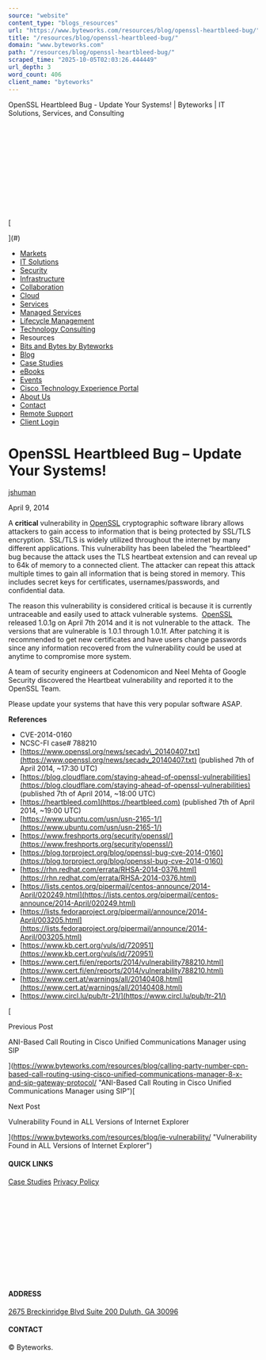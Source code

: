 ```yaml
---
source: "website"
content_type: "blogs_resources"
url: "https://www.byteworks.com/resources/blog/openssl-heartbleed-bug/"
title: "/resources/blog/openssl-heartbleed-bug/"
domain: "www.byteworks.com"
path: "/resources/blog/openssl-heartbleed-bug/"
scraped_time: "2025-10-05T02:03:26.444449"
url_depth: 3
word_count: 406
client_name: "byteworks"
---
```


OpenSSL Heartbleed Bug - Update Your Systems! | Byteworks | IT Solutions, Services, and Consulting

[![](data:image/svg+xml;nitro-empty-id=MTAyNDo0NTg=-1;base64,PHN2ZyB2aWV3Qm94PSIwIDAgMjQ1IDE3NiIgd2lkdGg9IjI0NSIgaGVpZ2h0PSIxNzYiIHhtbG5zPSJodHRwOi8vd3d3LnczLm9yZy8yMDAwL3N2ZyI+PC9zdmc+)](/)

[

](#)

*   [Markets](https://www.byteworks.com/markets/)
*   [IT Solutions](https://www.byteworks.com/solutions/)
*   [Security](https://www.byteworks.com/solutions/security/)
*   [Infrastructure](https://www.byteworks.com/solutions/infrastructure/)
*   [Collaboration](https://www.byteworks.com/solutions/collaboration/)
*   [Cloud](https://www.byteworks.com/solutions/cloud/)
*   [Services](https://www.byteworks.com/services/)
*   [Managed Services](https://www.byteworks.com/services/managed-services/)
*   [Lifecycle Management](https://www.byteworks.com/services/lifecycle-management/)
*   [Technology Consulting](https://www.byteworks.com/technology-consulting/)
*   Resources
*   [Bits and Bytes by Byteworks](https://www.byteworks.com/bits-and-bytes-podcast/)
*   [Blog](https://www.byteworks.com/resources/blog/)
*   [Case Studies](https://www.byteworks.com/resources/case-studies/)
*   [eBooks](https://www.byteworks.com/resources/ebooks/)
*   [Events](https://www.byteworks.com/resources/events/)
*   [Cisco Technology Experience Portal](https://www.byteworks.com/cisco-technology-experience-portal/)
*   [About Us](https://www.byteworks.com/about-us/)
*   [Contact](https://www.byteworks.com/contact/)
*   [Remote Support](https://byteworks.screenconnect.com)
*   [Client Login](https://byteworks.myportallogin.com)

# OpenSSL Heartbleed Bug – Update Your Systems!

[jshuman](https://www.byteworks.com/resources/blog/author/jshuman/)

April 9, 2014

A **critical** vulnerability in [OpenSSL](https://www.openssl.org) cryptographic software library allows attackers to gain access to information that is being protected by SSL/TLS encryption.  SSL/TLS is widely utilized throughout the internet by many different applications. This vulnerability has been labeled the “heartbleed“ bug because the attack uses the TLS heartbeat extension and can reveal up to 64k of memory to a connected client. The attacker can repeat this attack multiple times to gain all information that is being stored in memory. This includes secret keys for certificates, usernames/passwords, and confidential data.

The reason this vulnerability is considered critical is because it is currently untraceable and easily used to attack vulnerable systems.  [OpenSSL](https://www.openssl.org) released 1.0.1g on April 7th 2014 and it is not vulnerable to the attack.  The versions that are vulnerable is 1.0.1 through 1.0.1f. After patching it is recommended to get new certificates and have users change passwords since any information recovered from the vulnerability could be used at anytime to compromise more system.

A team of security engineers at Codenomicon and Neel Mehta of Google Security discovered the Heartbeat vulnerability and reported it to the OpenSSL Team.

Please update your systems that have this very popular software ASAP.

**References**

*   CVE-2014-0160
*   NCSC-FI case# 788210
*   [https://www.openssl.org/news/secadv\_20140407.txt](https://www.openssl.org/news/secadv_20140407.txt) (published 7th of April 2014, ~17:30 UTC)
*   [https://blog.cloudflare.com/staying-ahead-of-openssl-vulnerabilities](https://blog.cloudflare.com/staying-ahead-of-openssl-vulnerabilities) (published 7th of April 2014, ~18:00 UTC)
*   [https://heartbleed.com](https://heartbleed.com) (published 7th of April 2014, ~19:00 UTC)
*   [https://www.ubuntu.com/usn/usn-2165-1/](https://www.ubuntu.com/usn/usn-2165-1/)
*   [https://www.freshports.org/security/openssl/](https://www.freshports.org/security/openssl/)
*   [https://blog.torproject.org/blog/openssl-bug-cve-2014-0160](https://blog.torproject.org/blog/openssl-bug-cve-2014-0160)
*   [https://rhn.redhat.com/errata/RHSA-2014-0376.html](https://rhn.redhat.com/errata/RHSA-2014-0376.html)
*   [https://lists.centos.org/pipermail/centos-announce/2014-April/020249.html](https://lists.centos.org/pipermail/centos-announce/2014-April/020249.html)
*   [https://lists.fedoraproject.org/pipermail/announce/2014-April/003205.html](https://lists.fedoraproject.org/pipermail/announce/2014-April/003205.html)
*   [https://www.kb.cert.org/vuls/id/720951](https://www.kb.cert.org/vuls/id/720951)
*   [https://www.cert.fi/en/reports/2014/vulnerability788210.html](https://www.cert.fi/en/reports/2014/vulnerability788210.html)
*   [https://www.cert.at/warnings/all/20140408.html](https://www.cert.at/warnings/all/20140408.html)
*   [https://www.circl.lu/pub/tr-21/](https://www.circl.lu/pub/tr-21/)

[

Previous Post

ANI-Based Call Routing in Cisco Unified Communications Manager using SIP

](https://www.byteworks.com/resources/blog/calling-party-number-cpn-based-call-routing-using-cisco-unified-communications-manager-8-x-and-sip-gateway-protocol/ "ANI-Based Call Routing in Cisco Unified Communications Manager using SIP")[

Next Post

Vulnerability Found in ALL Versions of Internet Explorer

](https://www.byteworks.com/resources/blog/ie-vulnerability/ "Vulnerability Found in ALL Versions of Internet Explorer")

#### QUICK LINKS

[Case Studies](https://www.byteworks.com/resources/case-studies/)
[Privacy Policy](https://www.byteworks.com/privacy-policy/)

[](https://www.linkedin.com/company/byte-works-llc)

[](https://www.youtube.com/channel/UC0sglo13jgTeJvsoXqpyGCA)

[![](data:image/svg+xml;nitro-empty-id=MTA2OToxODE3-1;base64,PHN2ZyB2aWV3Qm94PSIwIDAgMjQ1IDE3NiIgd2lkdGg9IjI0NSIgaGVpZ2h0PSIxNzYiIHhtbG5zPSJodHRwOi8vd3d3LnczLm9yZy8yMDAwL3N2ZyI+PC9zdmc+)](https://www.byteworks.com/)

#### ADDRESS

[2675 Breckinridge Blvd Suite 200
Duluth, GA 30096](https://maps.app.goo.gl/CgnvPBK2ABG9MFnY6)

#### CONTACT

© Byteworks.